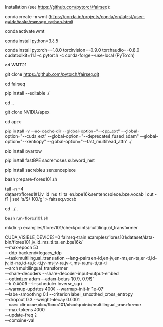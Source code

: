 Installation (see https://github.com/pytorch/fairseq):

conda create -n wmt (https://conda.io/projects/conda/en/latest/user-guide/tasks/manage-python.html)

conda activate wmt

conda install python=3.8.5

conda install pytorch==1.8.0 torchvision==0.9.0 torchaudio==0.8.0 cudatoolkit=11.1 -c pytorch -c conda-forge --use-local (PyTorch)

cd WMT21

git clone https://github.com/pytorch/fairseq.git

cd fairseq

pip install --editable ./

cd ..

git clone NVIDIA/apex

cd apex

pip install -v --no-cache-dir --global-option="--cpp_ext" --global-option="--cuda_ext" --global-option="--deprecated_fused_adam" --global-option="--xentropy" --global-option="--fast_multihead_attn" ./

pip install pyarrow

pip install fastBPE sacremoses subword_nmt

pip install sacrebleu sentencepiece

bash prepare-flores101.sh

tail -n +4 dataset/flores101.jv_id_ms_tl_ta_en.bpe16k/sentencepiece.bpe.vocab | cut -f1 | sed 's/$/ 100/g' > fairseq.vocab

cd ../..

bash run-flores101.sh

mkdir -p examples/flores101/checkpoints/multilingual_transformer

CUDA_VISIBLE_DEVICES=0 fairseq-train examples/flores101/dataset/data-bin/flores101.jv_id_ms_tl_ta_en.bpe16k/ \
--max-epoch 50 \
--ddp-backend=legacy_ddp \
--task multilingual_translation --lang-pairs en-id,en-jv,en-ms,en-ta,en-tl,id-jv,id-ms,id-ta,id-tl,jv-ms,jv-ta,jv-tl,ms-ta,ms-tl,ta-tl \
--arch multilingual_transformer \
--share-decoders --share-decoder-input-output-embed \
--optimizer adam --adam-betas '(0.9, 0.98)' \
--lr 0.0005 --lr-scheduler inverse_sqrt \
--warmup-updates 4000 --warmup-init-lr '1e-07' \
--label-smoothing 0.1 --criterion label_smoothed_cross_entropy \
--dropout 0.3 --weight-decay 0.0001 \
--save-dir examples/flores101/checkpoints/multilingual_transformer \
--max-tokens 4000 \
--update-freq 2 \
--combine-val
